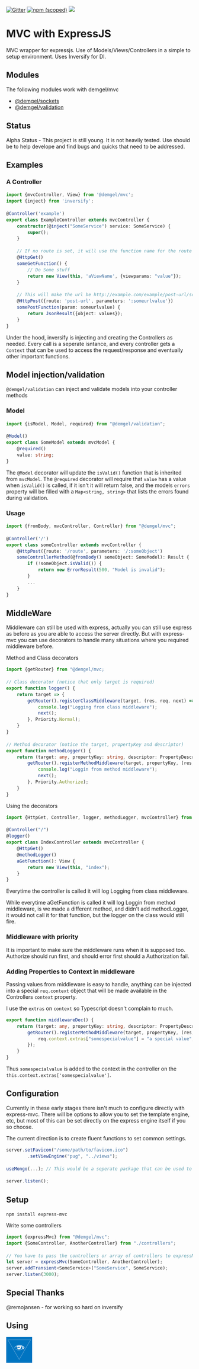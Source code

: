 [![Gitter](https://badges.gitter.im/DemgelOpenSource/Home.svg)](https://gitter.im/DemgelOpenSource/Home?utm_source=badge&utm_medium=badge&utm_campaign=pr-badge)
[![npm (scoped)](https://img.shields.io/npm/v/@demgel/mvc.svg?maxAge=2592000)](https://github.com/DemgelOpenSource/demgel-mvc)
[![](https://img.shields.io/github/issues-raw/DemgelOpenSource/demgel-mvc.svg?maxAge=2592000)](https://github.com/DemgelOpenSource/demgel-mvc/issues)

# MVC with ExpressJS
MVC wrapper for expressjs. Use of Models/Views/Controllers in a simple to setup environment. Uses Inversify for DI.

## Modules
The following modules work with demgel/mvc

* [@demgel/sockets](https://github.com/DemgelOpenSource/demgel-sockets)
* [@demgel/validation](https://github.com/DemgelOpenSource/demgel-validation)

## Status

Alpha Status - This project is still young. It is not heavily tested. Use should be to help develope and find bugs and quicks that need to be addressed.

## Examples
### A Controller
``` typescript
import {mvcController, View} from '@demgel/mvc';
import {inject} from 'inversify';

@Controller('example')
export class ExampleController extends mvcController {
    constructor(@inject("SomeService") service: SomeService) {
        super();
    }

    // If no route is set, it will use the function name for the route (some-function)
    @HttpGet()
    someGetFunction() {
        // Do Some stuff
        return new View(this, 'aViewName', {viewparams: "value"});
    }

    // This will make the url be http://example.com/example/post-url/someurlvalue
    @HttpPost({route: 'post-url', parameters: ':someurlvalue'})
    somePostFunction(param: someurlvalue) {
        return JsonResult({object: values});
    }
}
```

Under the hood, inversify is injecting and creating the Controllers as needed. Every call is a seperate isntance, and every controller gets a `Context` that can be used to access the request/response and eventually other important functions.

## Model injection/validation

`@demgel/validation` can inject and validate models into your controller methods

### Model
``` typescript
import {isModel, Model, required} from "@demgel/validation";

@Model()
export class SomeModel extends mvcModel {
    @required()
    value: string;
}
```
The `@Model` decorator will update the `isValid()` function that is inherited from `mvcModel`.
The `@required` decorator will require that `value` has a value when `isValid()` is called, if it isn't it will return false, and the models `errors` property will be filled with a `Map<string, string>` that lists the errors found during validation.

### Usage
``` typescript
import {fromBody, mvcController, Controller} from "@demgel/mvc";

@Controller('/')
export class someController extends mvcController {
    @HttpPost({route: '/route', parameters: '/:someObject')
    someControllerMethod(@fromBody() someObject: SomeModel): Result {
        if (!someObject.isValid()) {
            return new ErrorResult(500, "Model is invalid");
        }
        ...
    }
}
```

## MiddleWare
Middleware can still be used with express, actually you can still use express as before as you are able to access the server directly. But with express-mvc you can use decorators to handle many situations where you required middleware before.

Method and Class decorators

``` typescript
import {getRouter} from "@demgel/mvc;

// Class decorator (notice that only target is required)
export function logger() {
    return target => {
        getRouter().registerClassMiddleware(target, (res, req, next) => {
            console.log("Logging from class middleware");
            next();
        }, Priority.Normal);
    }
}

// Method decorator (notice the target, propertyKey and descriptor)
export function methodLogger() {
    return (target: any, propertyKey: string, descriptor: PropertyDescriptor) => {
        getRouter().registerMethodMiddleware(target, propertyKey, (res, req, next) => {
            console.log("Loggin from method middleware");
            next();
        }, Priority.Authorize);
    }
}
```

Using the decorators
``` typescript
import {HttpGet, Controller, logger, methodLogger, mvcController} from "@demgel/mvc";

@Controller("/")
@logger()
export class IndexController extends mvcController {
    @HttpGet()
    @methodLogger()
    aGetFunction(): View {
        return new View(this, "index");
    }
}
```

Everytime the controller is called it will log Logging from class middleware.

While everytime aGetFunction is called it will log Loggin from method middleware, is we made a different method, and didn't add methodLogger, it would not call it for that function, but the logger on the class would still fire.

### Middleware with priority
It is important to make sure the middleware runs when it is supposed too. Authorize should run first, and should error first should a Authorization fail.

### Adding Properties to Context in middleware
Passing values from middleware is easy to handle, anything can be injected into a special `req.context` object that will be made available in the Controllers `context` property.

I use the `extras` on `context` so Typescript doesn't complain to much.
``` typescript
export function middlewareDec() {
    return (target: any, propertyKey: string, descriptor: PropertyDescriptor) => {
        getRouter().registerMethodMiddleware(target, propertyKey, (res, req, next) => {
            req.context.extras["somespecialvalue"] = "a special value";
        });
    }
}
```

Thus `somespecialvalue` is added to the context in the controller on the `this.context.extras['somespecialvalue']`.

## Configuration
Currently in these early stages there isn't much to configure directly with express-mvc. There will be options to allow you to set the template engine, etc, but most of this can be set directly on the express engine itself if you so choose.

The current direction is to create fluent functions to set common settings.

``` typescript
server.setFavicon("/some/path/to/favicon.ico")
        .setViewEngine("pug", "../views");

useMongo(...); // This would be a seperate package that can be used to extend express-mvc

server.listen();
```
## Setup

`npm install express-mvc`

Write some controllers

``` typescript
import {expressMvc} from "@demgel/mvc";
import {SomeController, AnotherController} from "./controllers";

// You have to pass the controllers or array of controllers to expressMvc
let server = expressMvc(SomeController, AnotherController);
server.addTransient<SomeService>("SomeService", SomeService);
server.listen(3000);
```

## Special Thanks
@remojansen - for working so hard on inversify

## Using
[![(Inversify](https://raw.githubusercontent.com/inversify/inversify.github.io/master/img/favicon/ms-icon-70x70.png)](http://inversify.io/)
